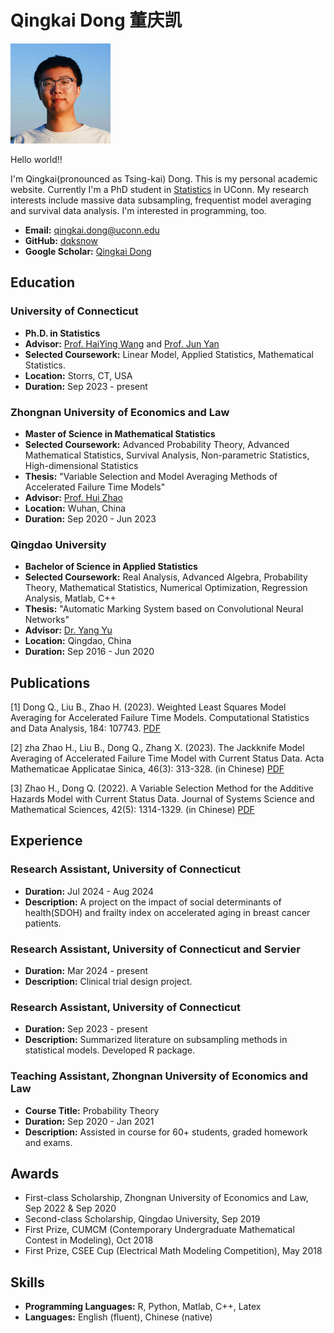 # Qingkai Dong 董庆凯

![My Image](./images/profile_picture.jpeg)

Hello world!!

I'm Qingkai(pronounced as Tsing-kai) Dong. This is my personal academic website. Currently I'm a PhD student in [Statistics](https://statistics.uconn.edu/) in UConn. My research interests include massive data subsampling, frequentist model averaging and survival data analysis. I'm interested in programming, too.

- **Email:** qingkai.dong@uconn.edu
- **GitHub:** [dqksnow](https://github.com/dqksnow)
- **Google Scholar:** [Qingkai Dong](https://scholar.google.com/citations?user=mojHlF4AAAAJ&hl=zh-CN&oi=sra)

## Education

### University of Connecticut
- **Ph.D. in Statistics**
- **Advisor:** [Prof. HaiYing Wang](https://ossifragus.github.io/) and [Prof. Jun Yan](https://statcomp.org/)
- **Selected Coursework:** Linear Model, Applied Statistics, Mathematical Statistics.
- **Location:** Storrs, CT, USA
- **Duration:** Sep 2023 - present

### Zhongnan University of Economics and Law
- **Master of Science in Mathematical Statistics**
- **Selected Coursework:** Advanced Probability Theory, Advanced Mathematical Statistics, Survival Analysis, Non-parametric Statistics, High-dimensional Statistics
- **Thesis:** "Variable Selection and Model Averaging Methods of Accelerated Failure Time Models"
- **Advisor:** [Prof. Hui Zhao](https://hzhaozuel.github.io/)
- **Location:** Wuhan, China
- **Duration:** Sep 2020 - Jun 2023

### Qingdao University
- **Bachelor of Science in Applied Statistics**
- **Selected Coursework:** Real Analysis, Advanced Algebra, Probability Theory, Mathematical Statistics, Numerical Optimization, Regression Analysis, Matlab, C++
- **Thesis:** "Automatic Marking System based on Convolutional Neural Networks"
- **Advisor:** [Dr. Yang Yu](https://maths.qdu.edu.cn/info/1222/1981.htm)
- **Location:** Qingdao, China
- **Duration:** Sep 2016 - Jun 2020

## Publications
<a id="1">[1]</a> 
Dong Q., Liu B., Zhao H. (2023). 
Weighted Least Squares Model Averaging for Accelerated Failure Time Models.
Computational Statistics and Data Analysis, 184: 107743. [PDF](./pdfs/dong2023weighted.pdf)

<A id="2">[2]</a> zha
Zhao H., Liu B., Dong Q., Zhang X. (2023). 
The Jackknife Model Averaging of Accelerated Failure Time Model with Current Status Data.
Acta Mathematicae Applicatae Sinica, 46(3): 313-328.  (in Chinese) [PDF](./pdfs/zhao2023jackknife.pdf)

<a id="3">[3]</a> 
Zhao H., Dong Q. (2022). 
A Variable Selection Method for the Additive Hazards Model with Current Status Data.
Journal of Systems Science and Mathematical Sciences, 42(5): 1314-1329. (in Chinese) [PDF](./pdfs/hui2022variable.pdf)


## Experience

### Research Assistant, University of Connecticut
- **Duration:** Jul 2024 - Aug 2024
- **Description:** A project on the impact of social determinants of health(SDOH) and frailty index on accelerated aging in breast cancer patients.

### Research Assistant, University of Connecticut and Servier
- **Duration:** Mar 2024 - present
- **Description:** Clinical trial design project.

### Research Assistant, University of Connecticut
- **Duration:** Sep 2023 - present
- **Description:** Summarized literature on subsampling methods in statistical models. Developed R package.

### Teaching Assistant, Zhongnan University of Economics and Law
- **Course Title:** Probability Theory
- **Duration:** Sep 2020 - Jan 2021
- **Description:** Assisted in course for 60+ students, graded homework and exams.

## Awards

- First-class Scholarship, Zhongnan University of Economics and Law, Sep 2022 & Sep 2020
- Second-class Scholarship, Qingdao University, Sep 2019
- First Prize, CUMCM (Contemporary Undergraduate Mathematical Contest in Modeling), Oct 2018
- First Prize, CSEE Cup (Electrical Math Modeling Competition), May 2018

## Skills

- **Programming Languages:** R, Python, Matlab, C++, Latex
- **Languages:** English (fluent), Chinese (native)
